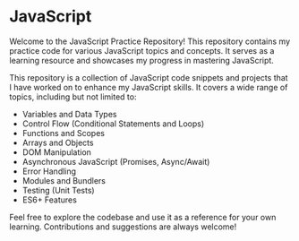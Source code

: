 # JavaScript

Welcome to the JavaScript Practice Repository! This repository contains my practice code for various JavaScript topics and concepts. It serves as a learning resource and showcases my progress in mastering JavaScript.

This repository is a collection of JavaScript code snippets and projects that I have worked on to enhance my JavaScript skills. It covers a wide range of topics, including but not limited to:

- Variables and Data Types
- Control Flow (Conditional Statements and Loops)
- Functions and Scopes
- Arrays and Objects
- DOM Manipulation
- Asynchronous JavaScript (Promises, Async/Await)
- Error Handling
- Modules and Bundlers
- Testing (Unit Tests)
- ES6+ Features

Feel free to explore the codebase and use it as a reference for your own learning. Contributions and suggestions are always welcome!

